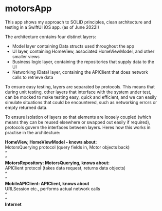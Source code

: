 # motorsApp

This app shows my approach to SOLID principles, clean architecture and testing in a SwiftUI iOS app. (as of June 2022!)

The architecture contains four distinct layers:

* Model layer containing Data structs used throughout the app
* UI layer, containing HomeView, associated HomeViewModel, and other smaller views
* Business logic layer, containing the repositories that supply data to the UI
* Networking (Data) layer, containing the APIClient that does network calls to retrieve data

To ensure easy testing, layers are separated by protocols.  This means that during
unit testing, other layers that interface with the system under test, can be mocked to make testing
easy, quick and efficient, and we can easily simulate situations that could be encountered,
such as networking errors or empty returned data.

To ensure isolation of layers so that elements are loosely coupled (which means they can be reused
elsewhere or swapped out easily if required), protocols govern the interfaces between layers.  Heres 
how this works in practise in the architecture:

**HomeView, HomeViewModel - knows about:**<br/>
MotorsQuerying protocol (query fields in, Motor objects back)<br/>
^<br/>
^<br/>
**MotorsRepository: MotorsQuerying, knows about:**<br/>
APIClient protocol (takes data request, returns data objects)<br/>
^<br/>
^<br/>
**MobileAPIClient: APIClient, knows about**<br/>
URLSession etc., performs actual network calls<br/>
^<br/>
^<br/>
**Internet**<br/>
